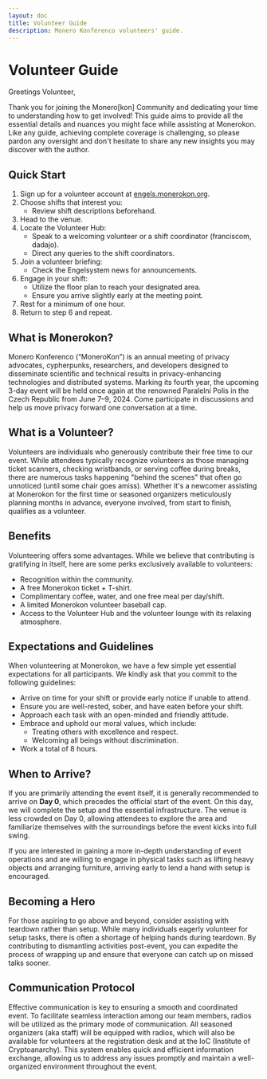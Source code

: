 ```yaml
---
layout: doc
title: Volunteer Guide
description: Monero Konferenco volunteers' guide.
---
```


# Volunteer Guide

Greetings Volunteer,

Thank you for joining the Monero\[kon\] Community and dedicating your time to understanding how to get involved! This guide aims to provide all the essential details and nuances you might face while assisting at Monerokon. Like any guide, achieving complete coverage is challenging, so please pardon any oversight and don't hesitate to share any new insights you may discover with the author.

## Quick Start

1. Sign up for a volunteer account at [engels.monerokon.org](https://engels.monerokon.org).
2. Choose shifts that interest you:
   - Review shift descriptions beforehand.
3. Head to the venue.
4. Locate the Volunteer Hub:
   - Speak to a welcoming volunteer or a shift coordinator (franciscom, dadajo).
   - Direct any queries to the shift coordinators.
5. Join a volunteer briefing:
   - Check the Engelsystem news for announcements.
6. Engage in your shift:
   - Utilize the floor plan to reach your designated area.
   - Ensure you arrive slightly early at the meeting point.
7. Rest for a minimum of one hour.
8. Return to step 6 and repeat.

## What is Monerokon?

Monero Konferenco (“MoneroKon”) is an annual meeting of privacy advocates, cypherpunks, researchers, and developers designed to disseminate scientific and technical results in privacy-enhancing technologies and distributed systems. Marking its fourth year, the upcoming 3-day event will be held once again at the renowned Paralelní Polis in the Czech Republic from June 7–9, 2024. Come participate in discussions and help us move privacy forward one conversation at a time.

## What is a Volunteer?

Volunteers are individuals who generously contribute their free time to our event. While attendees typically recognize volunteers as those managing ticket scanners, checking wristbands, or serving coffee during breaks, there are numerous tasks happening "behind the scenes" that often go unnoticed (until some chair goes amiss). Whether it's a newcomer assisting at Monerokon for the first time or seasoned organizers meticulously planning months in advance, everyone involved, from start to finish, qualifies as a volunteer.

## Benefits

Volunteering offers some advantages. While we believe that contributing is gratifying in itself, here are some perks exclusively available to volunteers:

- Recognition within the community.
- A free Monerokon ticket + T-shirt.
- Complimentary coffee, water, and one free meal per day/shift.
- A limited Monerokon volunteer baseball cap.
- Access to the Volunteer Hub and the volunteer lounge with its relaxing atmosphere.

## Expectations and Guidelines

When volunteering at Monerokon, we have a few simple yet essential expectations for all participants. We kindly ask that you commit to the following guidelines:

- Arrive on time for your shift or provide early notice if unable to attend.
- Ensure you are well-rested, sober, and have eaten before your shift.
- Approach each task with an open-minded and friendly attitude.
- Embrace and uphold our moral values, which include:
  - Treating others with excellence and respect.
  - Welcoming all beings without discrimination.
- Work a total of 8 hours.

## When to Arrive?

If you are primarily attending the event itself, it is generally recommended to arrive on **Day 0**, which precedes the official start of the event. On this day, we will complete the setup and the essential infrastructure. The venue is less crowded on Day 0, allowing attendees to explore the area and familiarize themselves with the surroundings before the event kicks into full swing.

If you are interested in gaining a more in-depth understanding of event operations and are willing to engage in physical tasks such as lifting heavy objects and arranging furniture, arriving early to lend a hand with setup is encouraged.

## Becoming a Hero

For those aspiring to go above and beyond, consider assisting with teardown rather than setup. While many individuals eagerly volunteer for setup tasks, there is often a shortage of helping hands during teardown. By contributing to dismantling activities post-event, you can expedite the process of wrapping up and ensure that everyone can catch up on missed talks sooner.

## Communication Protocol

Effective communication is key to ensuring a smooth and coordinated event. To facilitate seamless interaction among our team members, radios will be utilized as the primary mode of communication. All seasoned organizers (aka staff) will be equipped with radios, which will also be available for volunteers at the registration desk and at the IoC (Institute of Cryptoanarchy). This system enables quick and efficient information exchange, allowing us to address any issues promptly and maintain a well-organized environment throughout the event.
